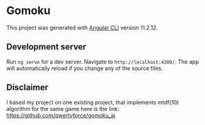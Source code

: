 # Gomoku

This project was generated with [Angular CLI](https://github.com/angular/angular-cli) version 11.2.12.

## Development server

Run `ng serve` for a dev server. Navigate to `http://localhost:4200/`. The app will automatically reload if you change any of the source files.

## Disclaimer
I based my project on one existing project, that implements mtdf(10) algorithm for the same game
here is the link:
https://github.com/qwertyforce/gomoku_ai
